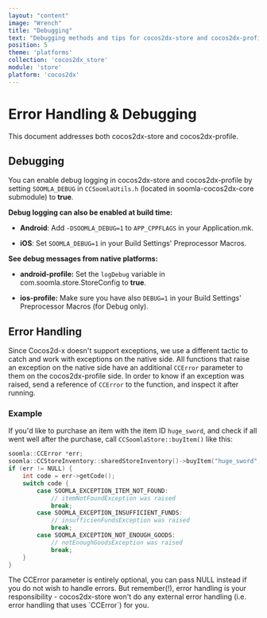 ```yaml
---
layout: "content"
image: "Wrench"
title: "Debugging"
text: "Debugging methods and tips for cocos2dx-store and cocos2dx-profile."
position: 5
theme: 'platforms'
collection: 'cocos2dx_store'
module: 'store'
platform: 'cocos2dx'
---
```


# Error Handling & Debugging

This document addresses both cocos2dx-store and cocos2dx-profile.

## Debugging

You can enable debug logging in cocos2dx-store and cocos2dx-profile by setting `SOOMLA_DEBUG` in `CCSoomlaUtils.h` (located in soomla-cocos2dx-core submodule) to **true**.  

**Debug logging can also be enabled at build time:**

- **Android**:  Add `-DSOOMLA_DEBUG=1` to `APP_CPPFLAGS` in your Application.mk.

- **iOS**:  Set `SOOMLA_DEBUG=1` in your Build Settings' Preprocessor Macros.

**See debug messages from native platforms:**

- **android-profile:** Set the `logDebug` variable in com.soomla.store.StoreConfig to **true**.

- **ios-profile:** Make sure you have also `DEBUG=1` in your Build Settings' Preprocessor Macros (for Debug only).


## Error Handling

Since Cocos2d-x doesn't support exceptions, we use a different tactic to catch and work with exceptions on the native side. All functions that raise an exception on the native side have an additional `CCError` parameter to them on the cocos2dx-profile side. In order to know if an exception was raised, send a reference of `CCError` to the function, and inspect it after running.

### Example

If you'd like to purchase an item with the item ID `huge_sword`, and check if all went well after the purchase, call `CCSoomlaStore::buyItem()` like this:

``` cpp
soomla::CCError *err;
soomla::CCStoreInventory::sharedStoreInventory()->buyItem("huge_sword", &err);
if (err != NULL) {
    int code = err->getCode();
    switch code {
        case SOOMLA_EXCEPTION_ITEM_NOT_FOUND:
            // itemNotFoundException was raised
            break;
        case SOOMLA_EXCEPTION_INSUFFICIENT_FUNDS:
            // insufficienFundsException was raised
            break;
        case SOOMLA_EXCEPTION_NOT_ENOUGH_GOODS:
            // notEnoughGoodsException was raised
            break;
    }
}
```

<div class="warning-box">The CCError parameter is entirely optional, you can pass NULL instead if you do not wish to handle errors. But remember(!), error handling is your responsibility - cocos2dx-store won't do any external error handling (i.e. error handling that uses `CCError`) for you.</div>
